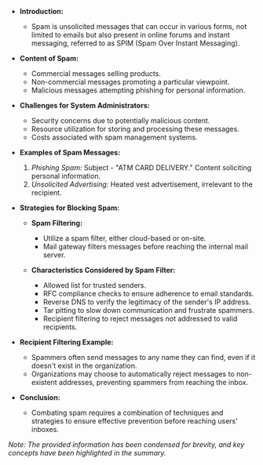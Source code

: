 - **Introduction:**
	- Spam is unsolicited messages that can occur in various forms, not limited to emails but also present in online forums and instant messaging, referred to as SPIM (Spam Over Instant Messaging).

- **Content of Spam:**
	- Commercial messages selling products.
	- Non-commercial messages promoting a particular viewpoint.
	- Malicious messages attempting phishing for personal information.

- **Challenges for System Administrators:**
	- Security concerns due to potentially malicious content.
	- Resource utilization for storing and processing these messages.
	- Costs associated with spam management systems.

- **Examples of Spam Messages:**
	1. *Phishing Spam:* Subject - "ATM CARD DELIVERY." Content soliciting personal information.
	2. *Unsolicited Advertising:* Heated vest advertisement, irrelevant to the recipient.

- **Strategies for Blocking Spam:**
	- **Spam Filtering:**
		- Utilize a spam filter, either cloud-based or on-site.
		- Mail gateway filters messages before reaching the internal mail server.

	- **Characteristics Considered by Spam Filter:**
		- Allowed list for trusted senders.
		- RFC compliance checks to ensure adherence to email standards.
		- Reverse DNS to verify the legitimacy of the sender's IP address.
		- Tar pitting to slow down communication and frustrate spammers.
		- Recipient filtering to reject messages not addressed to valid recipients.

- **Recipient Filtering Example:**
	- Spammers often send messages to any name they can find, even if it doesn't exist in the organization.
	- Organizations may choose to automatically reject messages to non-existent addresses, preventing spammers from reaching the inbox.

- **Conclusion:**
	- Combating spam requires a combination of techniques and strategies to ensure effective prevention before reaching users' inboxes.

*Note: The provided information has been condensed for brevity, and key concepts have been highlighted in the summary.*
